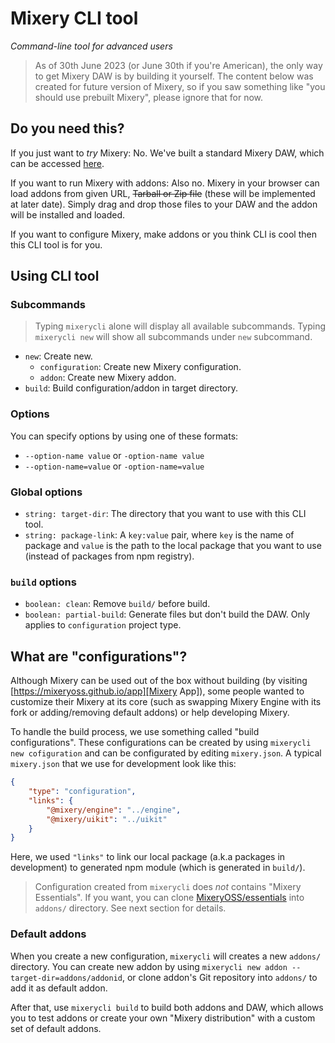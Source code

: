 # Mixery CLI tool
_Command-line tool for advanced users_

> As of 30th June 2023 (or June 30th if you're American), the only way to get Mixery DAW is by building it yourself. The content below was created for future version of Mixery, so if you saw something like "you should use prebuilt Mixery", please ignore that for now.

## Do you need this?
If you just want to _try_ Mixery: No. We've built a standard Mixery DAW, which can be accessed [here][Mixery App].

If you want to run Mixery with addons: Also no. Mixery in your browser can load addons from given URL, ~~Tarball or Zip file~~ (these will be implemented at later date). Simply drag and drop those files to your DAW and the addon will be installed and loaded.

If you want to configure Mixery, make addons or you think CLI is cool then this CLI tool is for you.

## Using CLI tool
### Subcommands
> Typing ``mixerycli`` alone will display all available subcommands. Typing ``mixerycli new`` will show all subcommands under ``new`` subcommand.

- ``new``: Create new.
  + ``configuration``: Create new Mixery configuration.
  + ``addon``: Create new Mixery addon.
- ``build``: Build configuration/addon in target directory.

### Options
You can specify options by using one of these formats:

- ``--option-name value`` or ``-option-name value``
- ``--option-name=value`` or ``-option-name=value``

### Global options
- ``string: target-dir``: The directory that you want to use with this CLI tool.
- ``string: package-link``: A ``key:value`` pair, where ``key`` is the name of package and ``value`` is the path to the local package that you want to use (instead of packages from npm registry).

### ``build`` options
- ``boolean: clean``: Remove ``build/`` before build.
- ``boolean: partial-build``: Generate files but don't build the DAW. Only applies to ``configuration`` project type.

## What are "configurations"?
Although Mixery can be used out of the box without building (by visiting [https://mixeryoss.github.io/app][Mixery App]), some people wanted to customize their Mixery at its core (such as swapping Mixery Engine with its fork or adding/removing default addons) or help developing Mixery.

To handle the build process, we use something called "build configurations". These configurations can be created by using ``mixerycli new cofiguration`` and can be configurated by editing ``mixery.json``. A typical ``mixery.json`` that we use for development look like this:

```json
{
    "type": "configuration",
    "links": {
        "@mixery/engine": "../engine",
        "@mixery/uikit": "../uikit"
    }
}
```

Here, we used ``"links"`` to link our local package (a.k.a packages in development) to generated npm module (which is generated in ``build/``).

> Configuration created from ``mixerycli`` does _not_ contains "Mixery Essentials". If you want, you can clone [MixeryOSS/essentials](https://github.com/MixeryOSS/essentials) into ``addons/`` directory. See next section for details.

### Default addons
When you create a new configuration, ``mixerycli`` will creates a new ``addons/`` directory. You can create new addon by using ``mixerycli new addon --target-dir=addons/addonid``, or clone addon's Git repository into ``addons/`` to add it as default addon.

After that, use ``mixerycli build`` to build both addons and DAW, which allows you to test addons or create your own "Mixery distribution" with a custom set of default addons.

[Mixery App]: https://mixeryoss.github.io/app